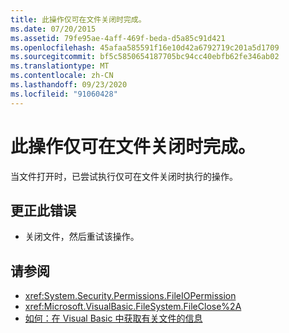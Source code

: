 ```yaml
---
title: 此操作仅可在文件关闭时完成。
ms.date: 07/20/2015
ms.assetid: 79fe95ae-4aff-469f-beda-d5a85c91d421
ms.openlocfilehash: 45afaa585591f16e10d42a6792719c201a5d1709
ms.sourcegitcommit: bf5c5850654187705bc94cc40ebfb62fe346ab02
ms.translationtype: MT
ms.contentlocale: zh-CN
ms.lasthandoff: 09/23/2020
ms.locfileid: "91060428"
---
```

# <a name="this-operation-can-only-be-done-when-the-file-is-closed"></a>此操作仅可在文件关闭时完成。

当文件打开时，已尝试执行仅可在文件关闭时执行的操作。  
  
## <a name="to-correct-this-error"></a>更正此错误  
  
- 关闭文件，然后重试该操作。  
  
## <a name="see-also"></a>请参阅

- <xref:System.Security.Permissions.FileIOPermission>
- <xref:Microsoft.VisualBasic.FileSystem.FileClose%2A>
- [如何：在 Visual Basic 中获取有关文件的信息](/previous-versions/visualstudio/visual-studio-2010/abtzf6f7(v=vs.100))
